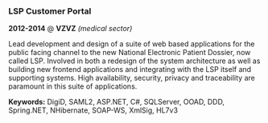 ### LSP Customer Portal

**2012-2014** @ **VZVZ** _(medical sector)_

Lead development and design of a suite of web based applications for the public
facing channel to the new National Electronic Patient Dossier, now called LSP.
Involved in both a redesign of the system architecture as well as building new
frontend applications and integrating with the LSP itself and supporting
systems. High availability, security, privacy and traceability are paramount in
this suite of applications.

**Keywords:** DigiD, SAML2, ASP.NET, C#, SQLServer, OOAD, DDD, Spring.NET,
NHibernate, SOAP-WS, XmlSig, HL7v3
